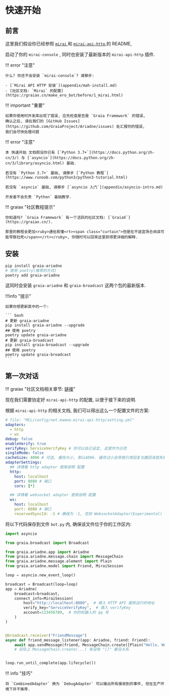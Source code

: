# 快速开始

## 前言

这里我们假设你已经参照 [ `mirai` ](https://github.com/mamoe/mirai) 和 [ `mirai-api-http` ](https://github.com/mamoe/mirai-api-http)
的 README,

启动了你的 `mirai-console` , 同时也安装了最新版本的 `mirai-api-http` 插件.

!!! error "注意"

    什么? 你还不会安装 `mirai-console`? 请移步:
    
    - [`Mirai API HTTP 安装`](appendix/mah-install.md)
    - [社区文档: `Mirai` 的配置](https://graiax.cn/make_ero_bot/before/1_mirai.html)

!!! important "重要"

    如果你使用时开发库出现了错误, 应先检查是否是 `Graia Framework` 的错误,
    确认之后, 请在我们的 [GitHub Issues](https://github.com/GraiaProject/Ariadne/issues) 处汇报你的错误,
    我们会尽快处理问题

!!! error "注意"

    本 快速开始 文档假设你已有 [`Python 3.7+`](https://docs.python.org/zh-cn/3/) 与 [`asyncio`](https://docs.python.org/zh-cn/3/library/asyncio.html) 基础.

    若没有 `Python 3.7+` 基础, 请移步 [`Python 教程`](https://www.runoob.com/python3/python3-tutorial.html)

    若没有 `asyncio` 基础, 请移步 [`asyncio 入门`](appendix/asyncio-intro.md)

    开发者不会负责 `Python` 基础教学.

!!! graiax "社区教程提示"

    你知道吗? `Graia Framework` 有一个活跃的社区文档: [`GraiaX`](https://graiax.cn/).

    那里的教程会更加<ruby>通俗易懂<rt><span class="curtain">但是在不适宜场合阅读可能导致社死</span></rt></ruby>, 你随时可以回来这里获得更详细的解释.

## 安装

```bash
pip install graia-ariadne
# 使用 poetry(推荐的方式)
poetry add graia-ariadne
```

这同时会安装 `graia-ariadne` 和 `graia-broadcast` 这两个包的最新版本.

!!!info "提示"

    如果你想更新其中的一个:

    ``` bash
    # 更新 graia-ariadne
    pip install graia-ariadne --upgrade
    ## 使用 poetry
    poetry update graia-ariadne
    # 更新 graia-broadcast
    pip install graia-broadcast --upgrade
    ## 使用 poetry
    poetry update graia-broadcast
    ```

## 第一次对话

!!! graiax "社区文档相关章节: [链接](https://graiax.cn/make_ero_bot/tutorials/1_hello_ero.html)"

现在我们需要协定好 `mirai-api-http` 的配置, 以便于接下来的说明.

根据 `mirai-api-http` 的相关文档, 我们可以得出这么一个配置文件的方案:

```yaml
# file: "MCL/config/net.mamoe.mirai-api-http/setting.yml"
adapters:
  - http
  - ws
debug: false
enableVerify: true
verifyKey: ServiceVerifyKey # 你可以自己设定, 这里作为示范
singleMode: false
cacheSize: 4096 # 可选, 缓存大小, 默认4096. 缓存过小会导致引用回复与撤回消息失败
adapterSettings:
  ## 详情看 http adapter 使用说明 配置
  http:
    host: localhost
    port: 8080 # 端口
    cors: [*]

  ## 详情看 websocket adapter 使用说明 配置
  ws:
    host: localhost
    port: 8080 # 端口
    reservedSyncId: -1 # 确保为 -1, 否则 WebsocketAdapter(Experimental) 没法正常工作.
```

将以下代码保存到文件 `bot.py` 内, 确保该文件位于你的工作区内:

```python
import asyncio

from graia.broadcast import Broadcast

from graia.ariadne.app import Ariadne
from graia.ariadne.message.chain import MessageChain
from graia.ariadne.message.element import Plain
from graia.ariadne.model import Friend, MiraiSession

loop = asyncio.new_event_loop()

broadcast = Broadcast(loop=loop)
app = Ariadne(
    broadcast=broadcast,
    connect_info=MiraiSession(
        host="http://localhost:8080",  # 填入 HTTP API 服务运行的地址
        verify_key="ServiceVerifyKey",  # 填入 verifyKey
        account=123456789,  # 你的机器人的 qq 号
    )
)


@broadcast.receiver("FriendMessage")
async def friend_message_listener(app: Ariadne, friend: Friend):
    await app.sendMessage(friend, MessageChain.create([Plain("Hello, World!")]))
    # 实际上 MessageChain.create(...) 有没有 "[]" 都没关系


loop.run_until_complete(app.lifecycle())
```

!!! info "技巧"

    将 `CombinedAdapter` 换为 `DebugAdapter` 可以输出所有接收到的事件, 但在生产环境下并不推荐.
